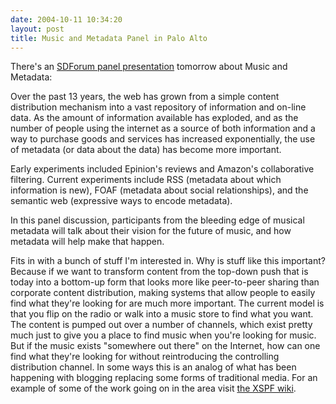 ```yaml
---
date: 2004-10-11 10:34:20
layout: post
title: Music and Metadata Panel in Palo Alto
---
```


There's an [SDForum panel presentation](http://www.sdforum.org/SDForum/Templates/CalendarEvent.aspx?CID=1461&mo=10&yr=2004) tomorrow about Music and Metadata:


> 
Over the past 13 years, the web has grown from a simple content distribution mechanism into a vast repository of information and on-line data. As the amount of information available has exploded, and as the number of people using the internet as a source of both information and a way to purchase goods and services has increased exponentially, the use of metadata (or data about the data) has become more important.

Early experiments included Epinion's reviews and Amazon's collaborative filtering. Current experiments include RSS (metadata about which information is new), FOAF (metadata about social relationships), and the semantic web (expressive ways to encode metadata).

In this panel discussion, participants from the bleeding edge of musical metadata will talk about their vision for the future of music, and how metadata will help make that happen.



Fits in with a bunch of stuff I'm interested in. Why is stuff like this important? Because if we want to transform content from the top-down push that is today into a bottom-up form that looks more like peer-to-peer sharing than corporate content distribution, making systems that allow people to easily find what they're looking for are much more important. The current model is that you flip on the radio or walk into a music store to find what you want. The content is pumped out over a number of channels, which exist pretty much just to give you a place to find music when you're looking for music. But if the music exists "somewhere out there" on the Internet, how can one find what they're looking for without reintroducing the controlling distribution channel. In some ways this is an analog of what has been happening with blogging replacing some forms of traditional media. For an example of some of the work going on in the area visit [the XSPF wiki](http://playlist.musicbrainz.org/playlist/moin.cgi/).
